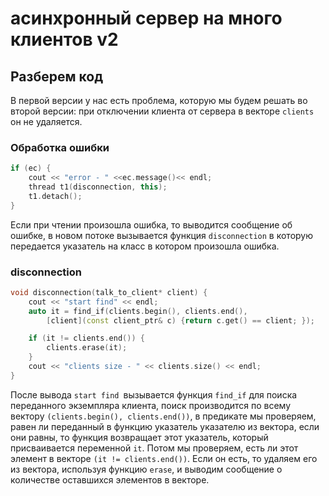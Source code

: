 # асинхронный сервер на много клиентов v2
## Разберем код
В первой версии у нас есть проблема, которую мы будем решать во второй версии: при отключении клиента от сервера в векторе ``clients`` он не удаляется.

### Обработка ошибки
```cpp
if (ec) {
    cout << "error - " <<ec.message()<< endl;
    thread t1(disconnection, this);
    t1.detach();
}
```
Если при чтении произошла ошибка, то выводится сообщение об ошибке, в новом потоке вызывается функция `disconnection` в которую передается указатель на класс в котором произошла ошибка.

### disconnection
```cpp
void disconnection(talk_to_client* client) {
    cout << "start find" << endl;
    auto it = find_if(clients.begin(), clients.end(),
        [client](const client_ptr& c) {return c.get() == client; });

    if (it != clients.end()) {
        clients.erase(it);
    }
    cout << "clients size - " << clients.size() << endl;
}
```
После вывода `start find `вызывается функция `find_if` для поиска переданного экземпляра клиента, поиск производится по всему вектору `(clients.begin(), clients.end())`, в предикате мы проверяем, равен ли переданный в функцию указатель указателю из вектора, если они равны, то функция возвращает этот указатель, который присваивается переменной `it`.
Потом мы проверяем, есть ли этот элемент в векторе `(it != clients.end())`. Если он есть, то удаляем его из вектора, используя функцию `erase`, и выводим сообщение о количестве оставшихся элементов в векторе.